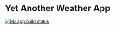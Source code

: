 # Yet Another Weather App

[![My app build status](https://github.com/checetudou/yet_another_weather_app/actions/workflows/main.yaml/badge.svg)](https://github.com/checetudou/yet_another_weather_app/actions/workflows/main.yaml)